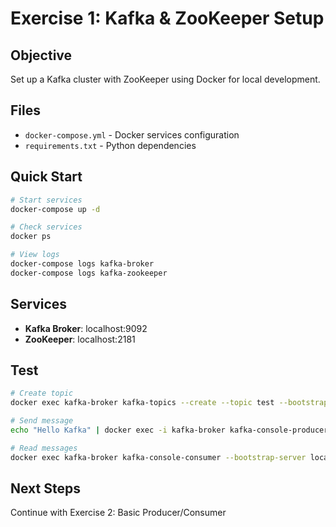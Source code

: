 # Exercise 1: Kafka & ZooKeeper Setup

## Objective
Set up a Kafka cluster with ZooKeeper using Docker for local development.

## Files
- `docker-compose.yml` - Docker services configuration
- `requirements.txt` - Python dependencies

## Quick Start
```bash
# Start services
docker-compose up -d

# Check services
docker ps

# View logs
docker-compose logs kafka-broker
docker-compose logs kafka-zookeeper
```

## Services
- **Kafka Broker**: localhost:9092
- **ZooKeeper**: localhost:2181

## Test
```bash
# Create topic
docker exec kafka-broker kafka-topics --create --topic test --bootstrap-server localhost:9092

# Send message
echo "Hello Kafka" | docker exec -i kafka-broker kafka-console-producer --bootstrap-server localhost:9092 --topic test

# Read messages
docker exec kafka-broker kafka-console-consumer --bootstrap-server localhost:9092 --topic test --from-beginning
```

## Next Steps
Continue with Exercise 2: Basic Producer/Consumer
